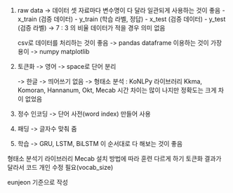 1. raw data
    -> 데이터 셋
        자료마다 변수명이 다 달라 일관되게 사용하는 것이 좋음
        - x_train   (검증 데이터)
        - y_train   (학습 라벨, 정답)
        - x_test    (검증 데이터)
        - y_test    (검증 라벨)
    -> 7 : 3 의 비율
        데이터가 적을 경우 의미 없음

    csv로 데이터를 처리하는 것이 좋음
        -> pandas dataframe 이용하는 것이 가장 용이
        -> numpy
    matplotlib

2. 토큰화
    -> 영어
        -> space로 단어 분리

    -> 한글
        -> 띄어쓰기 없음
        -> 형태소 분석 : KoNLPy 라이브러리 Kkma, Komoran, Hannanum, Okt, Mecab
           시간 차이는 많이 나지만 정확도는 크게 차이 없었음

3. 정수 인코딩
    -> 단어 사전(word index) 만들어 사용

4. 패딩
    -> 글자수 맞춰 줌

5. 학습
    -> GRU, LSTM, BiLSTM
    이 순서대로 다 해보는 것이 좋음

형태소 분석기 라이브러리 Mecab 설치 방법에 따라 훈련 다르게 하기
토큰화 결과가 달라서 코드 개인 수정 필요(vocab_size)

eunjeon 기준으로 작성